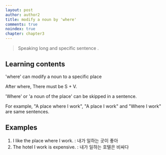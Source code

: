 ```yaml
---
layout: post
author: author2
title: modify a noun by 'where'
comments: true
noindex: true
chapter: chapter3
---
```

>Speaking long and specific sentence .

## Learning contents

'where' can modify a noun to a specific place

After where, There must be S + V.

'Where' or 'a noun of the place' can be skipped in a sentence.

For example, "A place where I work", "A place I work" and "Where I work" are same sentences.

## Examples

1. I like the place where I work.
: 내가 일하는 곳이 좋아
2. The hotel I work is expensive.
: 내가 일하는 호텔은 비싸다
